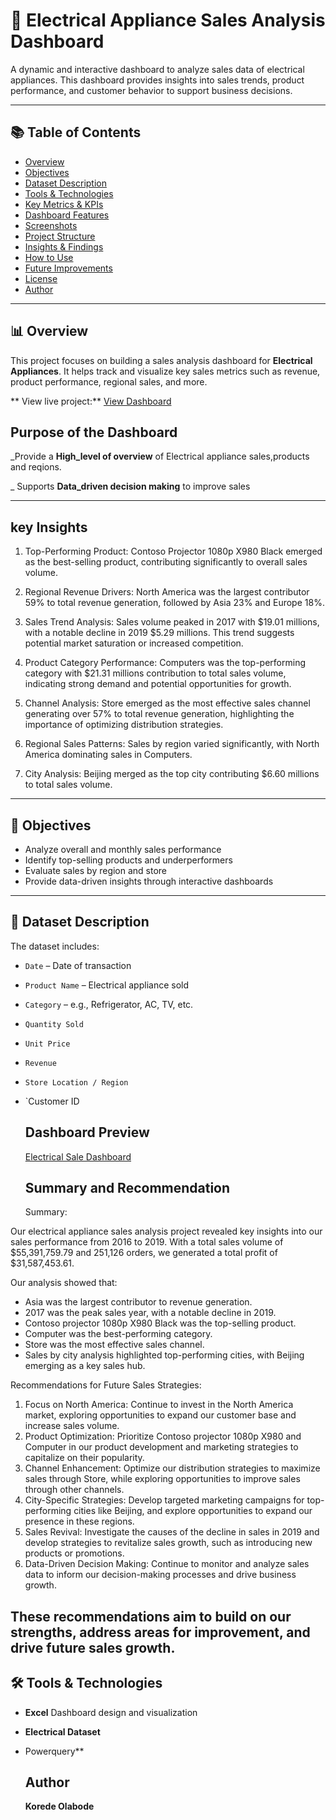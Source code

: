 # 🔌 Electrical Appliance Sales Analysis Dashboard

A dynamic and interactive dashboard to analyze sales data of electrical appliances. This dashboard provides insights into sales trends, product performance, and customer behavior to support business decisions.

---

## 📚 Table of Contents

- [Overview](#-overview)
- [Objectives](#-objectives)
- [Dataset Description](#-dataset-description)
- [Tools & Technologies](#-tools--technologies)
- [Key Metrics & KPIs](#-key-metrics--kpis)
- [Dashboard Features](#-dashboard-features)
- [Screenshots](#-screenshots)
- [Project Structure](#-project-structure)
- [Insights & Findings](#-insights--findings)
- [How to Use](#-how-to-use)
- [Future Improvements](#-future-improvements)
- [License](#-license)
- [Author](#-author)

---

## 📊 Overview

This project focuses on building a sales analysis dashboard for **Electrical Appliances**. It helps track and visualize key sales metrics such as revenue, product performance, regional sales, and more.

** View live project:** [View Dashboard](https://1drv.ms/x/c/2277007ae0603d10/EfpQA3s_wvdDiFQaUlLOvdUBRkZLzPcYP-kjfND0FbTfhw?e=xgVaMa)

## Purpose of the Dashboard

_Provide a **High_level of overview** of Electrical appliance sales,products and reqions.

_ Supports **Data_driven decision making** to improve sales

---
## key Insights
1. Top-Performing Product: Contoso Projector 1080p X980 Black  emerged as the best-selling product, contributing significantly to overall sales volume.

2. Regional Revenue Drivers: North America was the largest contributor  59% to total  revenue generation, followed by Asia 23% and Europe 18%.

3. Sales Trend Analysis: Sales volume peaked in 2017 with $19.01 millions, with a notable decline in 2019 $5.29 millions. This trend suggests potential market saturation or increased competition.

4. Product Category Performance: Computers was the top-performing category with $21.31 millions contribution to total sales volume, indicating strong demand and potential opportunities for growth.

5. Channel Analysis: Store emerged as the most effective sales channel generating over 57% to total revenue generation, highlighting the importance of optimizing distribution strategies.

6. Regional Sales Patterns: Sales by region varied significantly, with North America dominating sales in Computers.

7. City Analysis: Beijing merged as the top city contributing $6.60 millions to total sales volume.

---
## 🎯 Objectives

- Analyze overall and monthly sales performance
- Identify top-selling products and underperformers
- Evaluate sales by region and store
- Provide data-driven insights through interactive dashboards
---

## 📁 Dataset Description

The dataset includes:

- `Date` – Date of transaction  
- `Product Name` – Electrical appliance sold  
- `Category` – e.g., Refrigerator, AC, TV, etc.  
- `Quantity Sold`  
- `Unit Price`  
- `Revenue`  
- `Store Location / Region`  
- `Customer ID

  ## Dashboard Preview
  [Electrical Sale Dashboard](dashboard.png)

  ## Summary and Recommendation
  
  Summary:

Our electrical appliance sales analysis project revealed key insights into our sales performance from 2016 to 2019. With a total sales volume of $55,391,759.79 and 251,126 orders, we generated a total profit of $31,587,453.61.

 Our analysis showed that:
- Asia was the largest contributor to revenue generation.
- 2017 was the peak sales year, with a notable decline in 2019.
- Contoso projector 1080p X980 Black was the top-selling product.
- Computer was the best-performing category.
- Store was the most effective sales channel.
- Sales by city analysis highlighted top-performing cities, with Beijing emerging as a key sales hub.

Recommendations for Future Sales Strategies:

1. Focus on North America:  Continue to invest in the North America market, exploring opportunities to expand our customer base and increase sales volume.
2. Product Optimization: Prioritize Contoso projector 1080p X980 and Computer in our product development and marketing strategies to capitalize on their popularity.
3. Channel Enhancement: Optimize our distribution strategies to maximize sales through Store, while exploring opportunities to improve sales through other channels.
4. City-Specific Strategies: Develop targeted marketing campaigns for top-performing cities like Beijing, and explore opportunities to expand our presence in these regions.
5. Sales Revival: Investigate the causes of the decline in sales in 2019 and develop strategies to revitalize sales growth, such as introducing new products or promotions.
6. Data-Driven Decision Making: Continue to monitor and analyze sales data to inform our decision-making processes and drive business growth.

These recommendations aim to build on our strengths, address areas for improvement, and drive future sales growth.
---

## 🛠️ Tools & Technologies

- **Excel** Dashboard design and visualization
- **Electrical Dataset**
- Powerquery**

  ## Author
  **Korede Olabode**
